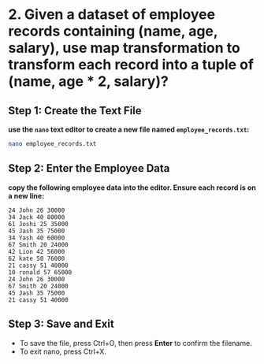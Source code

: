 # 2. Given a dataset of employee records containing (name, age, salary), use map transformation to transform each record into a tuple of (name, age * 2, salary)?

## Step 1: Create the Text File
**use the `nano` text editor to create a new file named `employee_records.txt`:**
```bash
nano employee_records.txt
```
## Step 2: Enter the Employee Data
**copy the following employee data into the editor. Ensure each record is on a new line:**

```
24 John 26 30000
34 Jack 40 80000
61 Joshi 25 35000
45 Jash 35 75000
34 Yash 40 60000
67 Smith 20 24000
42 Lion 42 56000
62 kate 50 76000
21 cassy 51 40000
10 ronald 57 65000
24 John 26 30000
67 Smith 20 24000
45 Jash 35 75000
21 cassy 51 40000
```
## Step 3: Save and Exit
* To save the file, press Ctrl+O, then press **Enter** to confirm the filename.
* To exit nano, press Ctrl+X.


